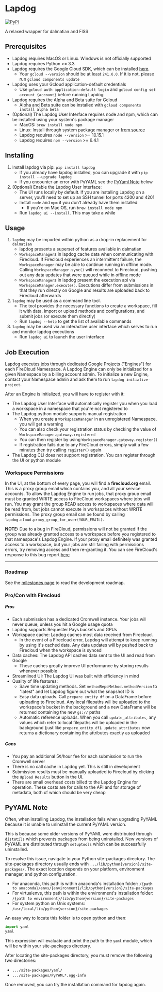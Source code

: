 # Lapdog

[![PyPI](https://img.shields.io/pypi/v/lapdog.svg)](https://pypi.io/project/lapdog)

A relaxed wrapper for dalmatian and FISS

## Prerequisites
* Lapdog requires MacOS or Linux. Windows is not officially supported
* Lapdog requires Python >= 3.3
* Lapdog requires the Google Cloud SDK, which can be installed [here](https://cloud.google.com/sdk/).
    * Your `gcloud --version` should be at least `241.0.0`. If it is not, please run `gcloud components update`
* Lapdog uses your Gcloud application-default credentials
    * Use `gcloud auth application-default login` and `gcloud config set account {account}` before running Lapdog
* Lapdog requires the Alpha and Beta suite for Gcloud
    * Alpha and Beta suite can be installed with `gcloud components install alpha beta`
* (Optional) The Lapdog User Interface requires node and npm, which can be installed using your system's package manager
    * MacOS: `brew install node npm`
    * Linux: Install through system package manager or [from source](https://nodejs.org/en/download/)
    * Lapdog requires `node --version` >= 10.15.1
    * Lapdog requires `npm --version` >= 6.4.1

## Installing
1. Install lapdog via pip: `pip install lapdog`
    - If you already have lapdog installed, you can upgrade it with
    `pip install --upgrade lapdog`
    - If you encounter an error with PyYAML see the [PyYaml Note](#pyyaml-note) below
2. (Optional) Enable the Lapdog User Interface:
    - The UI runs locally by default. If you are installing Lapdog on a server, you'll
    need to set up an SSH tunnel for ports 4200 and 4201
    - Install `node` and `npm` if you don't already have them installed
        - If you're on Mac OS, run `brew install node npm`
    - Run `lapdog ui --install`. This may take a while

## Usage
1. `lapdog` may be imported within python as a drop-in replacement for `dalmatian`
    - lapdog presents a superset of features available in dalmatian
    - `WorkspaceManager`s in lapdog cache data when communicating with Firecloud.
    If Firecloud experiences an intermittent failure, the `WorkspaceManager` may be
    able to continue running in offline mode. Calling `WorkspaceManager.sync()` will
    reconnect to Firecloud, pushing out any data updates that were queued while in offline mode
    - `WorkspaceManager`s in lapdog present the execution api via `WorkspaceManager.execute()`.
    Executions differ from submissions in that they run directly on Google and results are
    uploaded back to Firecloud afterwards
2. `lapdog` may be used as a command line tool.
    - The tool provides the necessary functions to create a workspace, fill it with data,
    import or upload methods and configurations, and submit jobs (or execute them directly)
    - Run `lapdog --help` to get the list of available commands
3. `lapdog` may be used via an interactive user interface which serves to run and
  monitor lapdog executions
    - Run `lapdog ui` to launch the user interface

## Job Execution

Lapdog executes jobs through dedicated Google Projects ("Engines") for each FireCloud Namespace.
A Lapdog Engine can only be initialized for a given Namespace by a billing account admin.
To initialize a new Engine, contact your Namespace admin and ask them to run `lapdog initialize-project`.

After an Engine is initialized, you will have to register with it:

* The Lapdog User Interface will automatically register you when you load a workspace
in a namespace that you're not registered to
* The Lapdog python module supports manual registration
    * When you create a `WorkspaceManager` in an unregistered Namespace, you will get a warning
    * You can also check your registration status by checking the value of `WorkspaceManager.gateway.registered`
    * You can then register by using `WorkspaceManager.gateway.register()`
    * If registration fails due to any FireCloud errors, simply wait a few minutes
    then try calling `register()` again
* The Lapdog CLI does not support registration. You can register through the UI or
python module

### Workspace Permissions

In the UI, at the bottom of every page, you will find a **firecloud.org** email.
This is a proxy group email which contains you, and all your service accounts.
To allow the Lapdog Engine to run jobs, that proxy group email must be granted
WRITE access to FireCloud workspaces where jobs will run. You may grant the group
READ access to workspaces where data will be read from, but jobs cannot execute
in workspaces without WRITE permissions. The proxy group email can be found by
calling `lapdog.cloud.proxy_group_for_user(YOUR_EMAIL)`.

**NOTE:** Due to a bug in FireCloud, permissions will not be granted if the group
was already granted access to a workspace before you registered to that namespace's
Lapdog Engine. If your proxy email definitely was granted access to a workspace,
but your jobs are still failing with permissions errors, try removing access and then
re-granting it. You can see FireCloud's response to this bug report [here](https://gatkforums.broadinstitute.org/firecloud/discussion/23350/account-not-inheriting-permissions-when-added-to-group)

---

### Roadmap

See the [milestones page](https://github.com/broadinstitute/lapdog/milestones) to
read the development roadmap.

### Pro/Con with Firecloud

##### Pros
* Each submission has a dedicated Cromwell instance. Your jobs will never queue, unless you hit a Google usage quota
* Lapdog supports Requester Pays buckets and GPUs
* Workspace cache: Lapdog caches most data received from Firecloud.
    * In the event of a Firecloud error, Lapdog will attempt to keep running by using it's cached data. Any data updates will by pushed back to Firecloud when the workspace is synced
* Data caches: The Lapdog API caches data sent to the UI and read from Google
    * These caches greatly improve UI performance by storing results whenever possible
* Streamlined UI: The Lapdog UI was built with efficiency in mind
* Quality of life features:
    * Save time updating methods. Set `methodRepoMethod.methodVersion` to "latest" and let Lapdog figure out what the snapshot ID is
    * Easy data uploads. Call `prepare_entity_df` on a DataFrame before uploading to Firecloud. Any local filepaths will be uploaded to the workspace's bucket in the background and a new DataFrame will be returned containing the new `gs://` paths
    * Automatic reference uploads. When you call `update_attributes`, any values which refer to local filepaths will be uploaded in the background (just like `prepare_entity_df`). `update_attributes` now returns a dictionary containing the attributes exactly as uploaded

##### Cons
* You pay an additional 5¢/hour fee for each submission to run the Cromwell server
* There is no call cache in Lapdog yet. This is still in development
* Submission results must be manually uploaded to Firecloud by clicking the `Upload Results` button in the UI.
* There are small overhead costs billed to the Lapdog Engine for operation. These costs
are for calls to the API and for storage of metadata, both of which should be very cheap

## PyYAML Note

Often, when installing Lapdog, the installation fails when upgrading PyYAML because
it is unable to uninstall the current PyYAML version.

This is because some older versions of PyYAML were distributed through `distutils`
which prevents packages from being uninstalled. New versions of PyYAML are distributed
through `setuptools` which can be successfully uninstalled.

To resolve this issue, navigate to your Python site-packages directory. The site-packages
directory usually ends with `.../lib/python{version}/site-packages/`. The exact location
depends on your platform, environment manager, and python configuration.

* For anaconda, this path is within anaconda's installation folder: `/{path to anaconda}/envs/{environment}/lib/python{version}/site-packages`
* For virtualenvs, this path is within the environment's installation folder: `/{path to environment}/lib/python{version}/site-packages`
* For system python on Unix systems: `/usr/local/lib/python{version}/site-packages`

An easy way to locate this folder is to open python and then:
```python
import yaml
yaml
```

This expression will evaluate and print the path to the `yaml` module, which will be
within your site-packages directory.

After locating the site-packages directory, you must remove the following two directories:
* `.../site-packages/yaml/`
* `.../site-packages/PyYAML*.egg-info`

Once removed, you can try the installation command for lapdog again.
